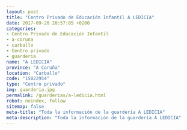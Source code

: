 ```yaml
---
layout: post
title: "Centro Privado de Educación Infantil A LEDICIA"
date: 2017-09-20 20:57:05 +0200
categories:
- Centro Privado de Educación Infantil
- a-coruna
- carballo
- Centro privado
- guarderia
name: "A LEDICIA"
province: "A Coruña"
location: "Carballo"
code: "15022954"
type: "Centro privado"
img: guarderia.jpg
permalink: /guarderias/a-ledicia.html
robot: noindex, follow
sitemap: false
meta-title: "Toda la información de la guardería A LEDICIA"
meta-description: "Toda la información de la guardería A LEDICIA"
---
```

